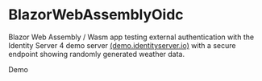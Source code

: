# BlazorWebAssemblyOidc

Blazor Web Assembly / Wasm app testing external authentication with the Identity Server 4 demo server <a href="https://demo.identityserver.io" target="_blank">(demo.identityserver.io)</a> with a secure endpoint showing randomly generated weather data.

Demo

<a href="https://radiant-mesa-65236.herokuapp.com" target="_blank" />

